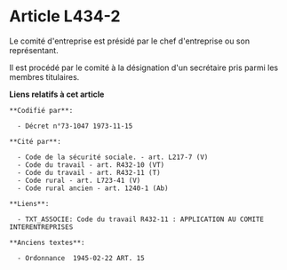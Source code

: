 # Article L434-2

Le comité d'entreprise est présidé par le chef d'entreprise ou son représentant.

Il est procédé par le comité à la désignation d'un secrétaire pris parmi les membres titulaires.

**Liens relatifs à cet article**

	**Codifié par**:

	  - Décret n°73-1047 1973-11-15

	**Cité par**:

	  - Code de la sécurité sociale. - art. L217-7 (V)
	  - Code du travail - art. R432-10 (VT)
	  - Code du travail - art. R432-11 (T)
	  - Code rural - art. L723-41 (V)
	  - Code rural ancien - art. 1240-1 (Ab)

	**Liens**:

	  - TXT_ASSOCIE: Code du travail R432-11 : APPLICATION AU COMITE INTERENTREPRISES

	**Anciens textes**:

	  - Ordonnance  1945-02-22 ART. 15
